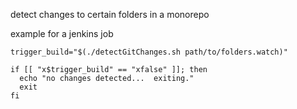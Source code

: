 detect changes to certain folders in a monorepo



example for a jenkins job
```
trigger_build="$(./detectGitChanges.sh path/to/folders.watch)"

if [[ "x$trigger_build" == "xfalse" ]]; then
  echo "no changes detected...  exiting."
  exit
fi
```